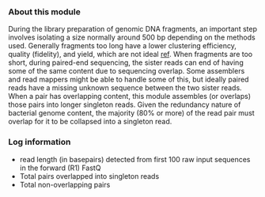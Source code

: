 ### About this module
During the library preparation of genomic DNA fragments, an important step involves isolating a size normally around 500 bp depending on the methods used. Generally fragments too long have a lower clustering efficiency, quality (fidelity), and yield, which are not ideal [ref](https://pubmed.ncbi.nlm.nih.gov/30814542/). When fragments are too short, during paired-end sequencing, the sister reads can end of having some of the same content due to sequencing overlap. Some assemblers and read mappers might be able to handle some of this, but ideally paired reads have a missing unknown sequence between the two sister reads. When a pair has overlapping content, this module assembles (or overlaps) those pairs into longer singleton reads. Given the redundancy nature of bacterial genome content, the majority (80% or more) of the read pair must overlap for it to be collapsed into a singleton read. 

### Log information
- read length (in basepairs) detected from first 100 raw input sequences in the forward (R1) FastQ
- Total pairs overlapped into singleton reads
- Total non-overlapping pairs

